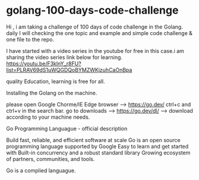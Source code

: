 # golang-100-days-code-challenge
Hi , i am taking a challenge of 100 days of code challenge in the Golang. daily I will checking the one topic and example and simple code challenge &amp; one file to the repo.

I have started with a video series in the youtube for free in this case.i am sharing the video series link below for learning.
https://youtu.be/F3klnY_r8FU?list=PLRAV69dS1uWQGDQoBYMZWKjzuhCaOnBpa

quality Education, learning is free for all.

Installing the Golang on the machine.

please open Google Chorme/IE Edge browser --> https://go.dev/ ctrl+c and ctrl+v in the search bar.
go to downloads --> https://go.dev/dl/ --> download according to your machine needs.


Go Programming Languague - official description

Build fast, reliable, and efficient software at scale
Go is an open source programming language supported by Google
Easy to learn and get started with
Built-in concurrency and a robust standard library
Growing ecosystem of partners, communities, and tools.

Go is a complied languague.
